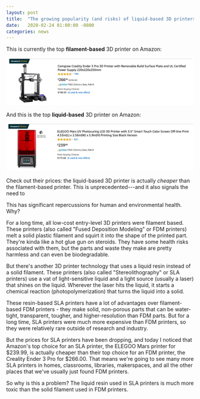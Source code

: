 ```yaml
---
layout: post
title:  "The growing popularity (and risks) of liquid-based 3D printers"
date:   2020-02-24 01:00:00 -0800
categories: news
---
```


This is currently the top **filament-based** 3D printer on Amazon:

![](/assets/amazon_fdm.png)

And this is the top **liquid-based** 3D printer on Amazon:

![](/assets/amazon_sla.png)

Check out their prices:  the liquid-based 3D printer is actually *cheaper* than the filament-based printer.  This is unprecedented---and it also signals the need to  

This has significant repercussions for human and environmental health.  Why?

For a long time, all low-cost entry-level 3D printers were filament based.  These printers (also called "Fused Deposition Modeling" or FDM printers) melt a solid plastic filament and squirt it into the shape of the printed part.  They're kinda like a hot glue gun on steroids.  They have some health risks associated with them, but the parts and waste they make are pretty harmless and can even be biodegradable.

But there's another 3D printer technology that uses a liquid resin instead of a solid filament.  These printers (also called "Stereolithography" or SLA printers) use a vat of light-sensitive liquid and a light source (usually a laser) that shines on the liquid.  Wherever the laser hits the liquid, it starts a chemical reaction (photopolymerization) that turns the liquid into a solid.

These resin-based SLA printers have a lot of advantages over filament-based FDM printers - they make solid, non-porous parts that can be water-tight, transparent, tougher, and higher-resolution than FDM parts.  But for a long time, SLA printers were much more expensive than FDM printers, so they were relatively rare outside of research and industry.

But the prices for SLA printers have been dropping, and today I noticed that Amazon's top choice for an SLA printer, the ELEGOO Mars printer for $239.99, is actually cheaper than their top choice for an FDM printer, the Creality Ender 3 Pro for $266.00.  That means we're going to see many more SLA printers in homes, classrooms, libraries, makerspaces, and all the other places that we've usually just found FDM printers.

So why is this a problem?  The liquid resin used in SLA printers is much more toxic than the solid filament used in FDM printers.  